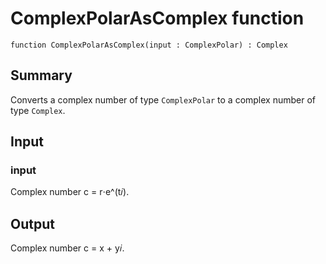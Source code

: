 # ComplexPolarAsComplex function

`function ComplexPolarAsComplex(input : ComplexPolar) : Complex`

## Summary
Converts a complex number of type `ComplexPolar` to a complex
number of type `Complex`.

## Input
### input
Complex number c = r⋅e^(t𝑖).

## Output
Complex number c = x + y𝑖.

